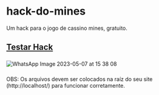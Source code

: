 # hack-do-mines
Um hack para o jogo de cassino mines, gratuito.
## [Testar Hack](http://144.22.145.131/)
###
![WhatsApp Image 2023-05-07 at 15 38 08](https://github.com/proxlu/hack-do-mines/assets/105125779/54de5ce9-05c7-48f0-b07d-be9c2fcd37cd)
###
OBS: Os arquivos devem ser colocados na raíz do seu site (http://localhost/) para funcionar corretamente.
